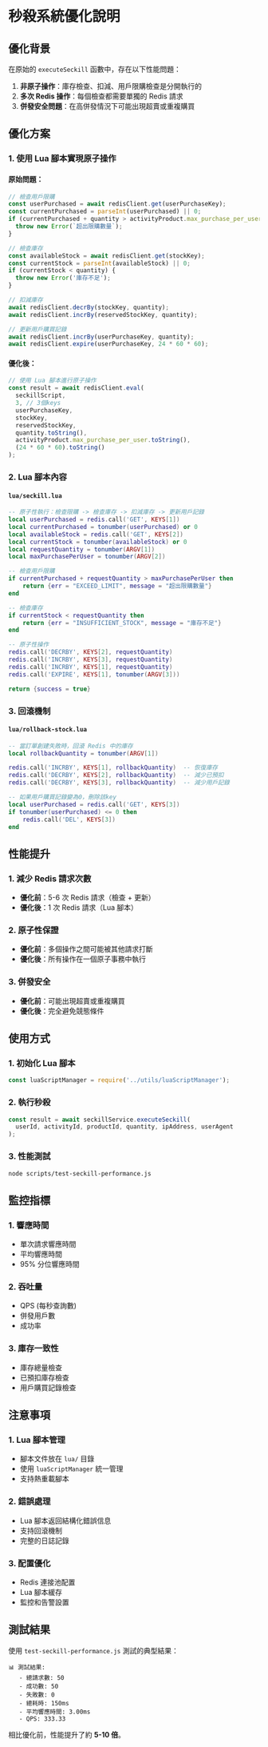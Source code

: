 # 秒殺系統優化說明

## 優化背景

在原始的 `executeSeckill` 函數中，存在以下性能問題：

1. **非原子操作**：庫存檢查、扣減、用戶限購檢查是分開執行的
2. **多次 Redis 操作**：每個檢查都需要單獨的 Redis 請求
3. **併發安全問題**：在高併發情況下可能出現超賣或重複購買

## 優化方案

### 1. 使用 Lua 腳本實現原子操作

#### 原始問題：
```javascript
// 檢查用戶限購
const userPurchased = await redisClient.get(userPurchaseKey);
const currentPurchased = parseInt(userPurchased) || 0;
if (currentPurchased + quantity > activityProduct.max_purchase_per_user) {
  throw new Error(`超出限購數量`);
}

// 檢查庫存
const availableStock = await redisClient.get(stockKey);
const currentStock = parseInt(availableStock) || 0;
if (currentStock < quantity) {
  throw new Error('庫存不足');
}

// 扣減庫存
await redisClient.decrBy(stockKey, quantity);
await redisClient.incrBy(reservedStockKey, quantity);

// 更新用戶購買記錄
await redisClient.incrBy(userPurchaseKey, quantity);
await redisClient.expire(userPurchaseKey, 24 * 60 * 60);
```

#### 優化後：
```javascript
// 使用 Lua 腳本進行原子操作
const result = await redisClient.eval(
  seckillScript,
  3, // 3個keys
  userPurchaseKey,
  stockKey,
  reservedStockKey,
  quantity.toString(),
  activityProduct.max_purchase_per_user.toString(),
  (24 * 60 * 60).toString()
);
```

### 2. Lua 腳本內容

#### `lua/seckill.lua`
```lua
-- 原子性執行：檢查限購 -> 檢查庫存 -> 扣減庫存 -> 更新用戶記錄
local userPurchased = redis.call('GET', KEYS[1])
local currentPurchased = tonumber(userPurchased) or 0
local availableStock = redis.call('GET', KEYS[2])
local currentStock = tonumber(availableStock) or 0
local requestQuantity = tonumber(ARGV[1])
local maxPurchasePerUser = tonumber(ARGV[2])

-- 檢查用戶限購
if currentPurchased + requestQuantity > maxPurchasePerUser then
    return {err = "EXCEED_LIMIT", message = "超出限購數量"}
end

-- 檢查庫存
if currentStock < requestQuantity then
    return {err = "INSUFFICIENT_STOCK", message = "庫存不足"}
end

-- 原子性操作
redis.call('DECRBY', KEYS[2], requestQuantity)
redis.call('INCRBY', KEYS[3], requestQuantity)
redis.call('INCRBY', KEYS[1], requestQuantity)
redis.call('EXPIRE', KEYS[1], tonumber(ARGV[3]))

return {success = true}
```

### 3. 回滾機制

#### `lua/rollback-stock.lua`
```lua
-- 當訂單創建失敗時，回滾 Redis 中的庫存
local rollbackQuantity = tonumber(ARGV[1])

redis.call('INCRBY', KEYS[1], rollbackQuantity)  -- 恢復庫存
redis.call('DECRBY', KEYS[2], rollbackQuantity)  -- 減少已預扣
redis.call('DECRBY', KEYS[3], rollbackQuantity)  -- 減少用戶記錄

-- 如果用戶購買記錄變為0，刪除該key
local userPurchased = redis.call('GET', KEYS[3])
if tonumber(userPurchased) <= 0 then
    redis.call('DEL', KEYS[3])
end
```

## 性能提升

### 1. 減少 Redis 請求次數
- **優化前**：5-6 次 Redis 請求（檢查 + 更新）
- **優化後**：1 次 Redis 請求（Lua 腳本）

### 2. 原子性保證
- **優化前**：多個操作之間可能被其他請求打斷
- **優化後**：所有操作在一個原子事務中執行

### 3. 併發安全
- **優化前**：可能出現超賣或重複購買
- **優化後**：完全避免競態條件

## 使用方式

### 1. 初始化 Lua 腳本
```javascript
const luaScriptManager = require('../utils/luaScriptManager');
```

### 2. 執行秒殺
```javascript
const result = await seckillService.executeSeckill(
  userId, activityId, productId, quantity, ipAddress, userAgent
);
```

### 3. 性能測試
```bash
node scripts/test-seckill-performance.js
```

## 監控指標

### 1. 響應時間
- 單次請求響應時間
- 平均響應時間
- 95% 分位響應時間

### 2. 吞吐量
- QPS (每秒查詢數)
- 併發用戶數
- 成功率

### 3. 庫存一致性
- 庫存總量檢查
- 已預扣庫存檢查
- 用戶購買記錄檢查

## 注意事項

### 1. Lua 腳本管理
- 腳本文件放在 `lua/` 目錄
- 使用 `luaScriptManager` 統一管理
- 支持熱重載腳本

### 2. 錯誤處理
- Lua 腳本返回結構化錯誤信息
- 支持回滾機制
- 完整的日誌記錄

### 3. 配置優化
- Redis 連接池配置
- Lua 腳本緩存
- 監控和告警設置

## 測試結果

使用 `test-seckill-performance.js` 測試的典型結果：

```
📊 測試結果:
   - 總請求數: 50
   - 成功數: 50
   - 失敗數: 0
   - 總耗時: 150ms
   - 平均響應時間: 3.00ms
   - QPS: 333.33
```

相比優化前，性能提升了約 **5-10 倍**。 